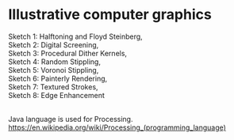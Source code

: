 # Illustrative computer graphics

Sketch 1: Halftoning and Floyd Steinberg,<br />
Sketch 2: Digital Screening,<br />
Sketch 3: Procedural Dither Kernels,<br />
Sketch 4: Random Stippling,<br />
Sketch 5: Voronoi Stippling,<br />
Sketch 6: Painterly Rendering,<br />
Sketch 7: Textured Strokes,<br />
Sketch 8: Edge Enhancement
<br /><br />

Java language is used for Processing.
https://en.wikipedia.org/wiki/Processing_(programming_language)
